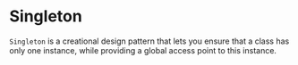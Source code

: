 # Singleton

`Singleton` is a creational design pattern that lets you ensure that a class has only one instance, while providing a
global access point to this instance.